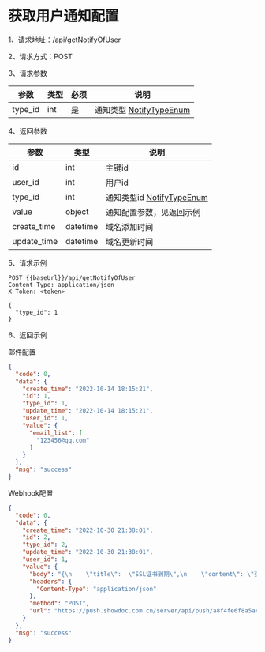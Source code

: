 # 获取用户通知配置

1、请求地址：/api/getNotifyOfUser

2、请求方式：POST

3、请求参数

| 参数  | 类型   | 必须 | 说明 |
| -| - | - | - |
|type_id | int | 是 | 通知类型 [NotifyTypeEnum](/doc/enums/NotifyTypeEnum.md)

4、返回参数

| 参数  | 类型   | 说明 |
| -| - | - |
| id | int | 主键id
| user_id | int | 用户id
| type_id | int | 通知类型id [NotifyTypeEnum](/doc/enums/NotifyTypeEnum.md)
| value | object  | 通知配置参数，见返回示例
| create_time | datetime  | 域名添加时间
| update_time | datetime  | 域名更新时间

5、请求示例

```
POST {{baseUrl}}/api/getNotifyOfUser
Content-Type: application/json
X-Token: <token>

{
  "type_id": 1
}
```

6、返回示例

邮件配置

```json
{
  "code": 0,
  "data": {
    "create_time": "2022-10-14 18:15:21",
    "id": 1,
    "type_id": 1,
    "update_time": "2022-10-14 18:15:21",
    "user_id": 1,
    "value": {
      "email_list": [
        "123456@qq.com"
      ]
    }
  },
  "msg": "success"
}
```

Webhook配置

```json
{
  "code": 0,
  "data": {
    "create_time": "2022-10-30 21:38:01",
    "id": 2,
    "type_id": 2,
    "update_time": "2022-10-30 21:38:01",
    "user_id": 1,
    "value": {
      "body": "{\n    \"title\":  \"SSL证书到期\",\n    \"content\": \"查看：http://127.0.0.1:5173/\"\n}",
      "headers": {
        "Content-Type": "application/json"
      },
      "method": "POST",
      "url": "https://push.showdoc.com.cn/server/api/push/a8f4fe6f8a5ac089193ac05472bf3c972003778561"
    }
  },
  "msg": "success"
}
```